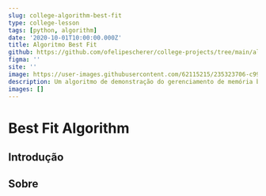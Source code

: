 ```yaml
---
slug: college-algorithm-best-fit
type: college-lesson
tags: [python, algorithm]
date: '2020-10-01T10:00:00.000Z'
title: Algoritmo Best Fit
github: https://github.com/ofelipescherer/college-projects/tree/main/algorithm-best-fit
figma: ''
site: ''
image: https://user-images.githubusercontent.com/62115215/235323706-c99b6e54-cfb7-4337-a146-158520af5f9e.png
description: Um algoritmo de demonstração do gerenciamento de memória baseado no Best Fit Algoritm.
images: []
---
```


# Best Fit Algorithm

## Introdução

## Sobre
